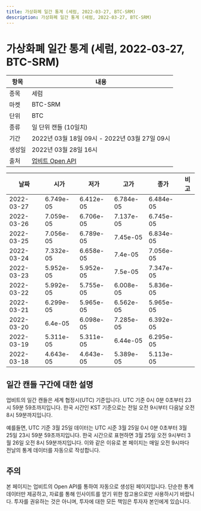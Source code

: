 ```yaml
---
title: 가상화폐 일간 통계 (세럼, 2022-03-27, BTC-SRM)
description: 가상화폐 일간 통계 (세럼, 2022-03-27, BTC-SRM)
---
```


가상화폐 일간 통계 (세럼, 2022-03-27, BTC-SRM)
===

|항목|내용|
|--|--|
|종목|세럼|
|마켓|BTC-SRM|
|단위|BTC|
|종류|일 단위 캔들 (10일치)|
|기간|2022년 03월 18일 09시 - 2022년 03월 27일 09시|
|생성일|2022년 03월 28일 16시|
|출처|[업비트 Open API](https://docs.upbit.com)|


|날짜|시가|저가|고가|종가|비고|
|--|--|--|--|--|--|
|2022-03-27|6.749e-05|6.412e-05|6.784e-05|6.484e-05|    |
|2022-03-26|7.059e-05|6.706e-05|7.137e-05|6.745e-05|    |
|2022-03-25|7.056e-05|6.789e-05|7.45e-05|6.834e-05|    |
|2022-03-24|7.332e-05|6.658e-05|7.4e-05|7.056e-05|    |
|2022-03-23|5.952e-05|5.952e-05|7.5e-05|7.347e-05|    |
|2022-03-22|5.992e-05|5.755e-05|6.008e-05|5.836e-05|    |
|2022-03-21|6.299e-05|5.965e-05|6.562e-05|5.965e-05|    |
|2022-03-20|6.4e-05|6.098e-05|7.285e-05|6.392e-05|    |
|2022-03-19|5.311e-05|5.311e-05|6.44e-05|6.295e-05|    |
|2022-03-18|4.643e-05|4.643e-05|5.389e-05|5.113e-05|    |


일간 캔들 구간에 대한 설명
---


업비트의 일간 캔들은 세계 협정시(UTC) 기준입니다. 
UTC 기준 0시 0분 0초부터 23시 59분 59초까지입니다. 
한국 시간인 KST 기준으로는 전일 오전 9시부터 다음날 오전 8시 59분까지입니다. 


예를들면, UTC 기준 3월 25일 데이터는 UTC 시준 3월 25일 0시 0분 0초부터 3월 25일 23시 59분 59초까지입니다. 
한국 시간으로 표현하면 3월 25일 오전 9시부터 3월 26일 오전 8시 59분까지입니다. 
이와 같은 이유로 본 페이지는 매일 오전 9시마다 전날의 통계 데이터를 자동으로 작성합니다. 


주의
---


본 페이지는 업비트의 Open API를 통하여 자동으로 생성된 페이지입니다. 
단순한 통계 데이터만 제공하고, 자료를 통해 인사이트를 얻기 위한 참고용으로만 사용하시기 바랍니다. 
투자를 권유하는 것은 아니며, 투자에 대한 모든 책임은 투자자 본인에게 있습니다. 
